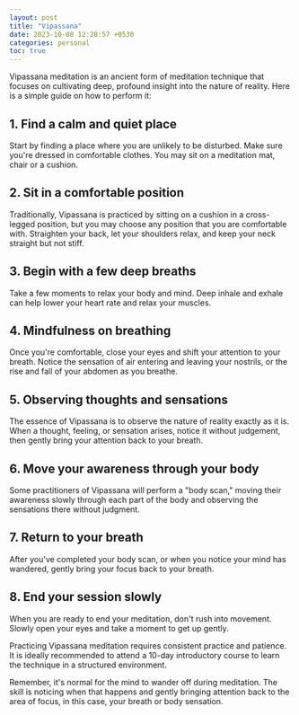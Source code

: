 ```yaml
---
layout: post
title: "Vipassana"
date: 2023-10-08 12:28:57 +0530
categories: personal
toc: true
---
```


Vipassana meditation is an ancient form of meditation technique that focuses on cultivating deep, profound insight into the nature of reality. Here is a simple guide on how to perform it:

## 1. Find a calm and quiet place

Start by finding a place where you are unlikely to be disturbed. Make sure you're dressed in comfortable clothes. You may sit on a meditation mat, chair or a cushion.

## 2. Sit in a comfortable position

Traditionally, Vipassana is practiced by sitting on a cushion in a cross-legged position, but you may choose any position that you are comfortable with. Straighten your back, let your shoulders relax, and keep your neck straight but not stiff.

## 3. Begin with a few deep breaths

Take a few moments to relax your body and mind. Deep inhale and exhale can help lower your heart rate and relax your muscles.

## 4. Mindfulness on breathing

Once you're comfortable, close your eyes and shift your attention to your breath. Notice the sensation of air entering and leaving your nostrils, or the rise and fall of your abdomen as you breathe.

## 5. Observing thoughts and sensations

The essence of Vipassana is to observe the nature of reality exactly as it is. When a thought, feeling, or sensation arises, notice it without judgement, then gently bring your attention back to your breath.

## 6. Move your awareness through your body

Some practitioners of Vipassana will perform a "body scan," moving their awareness slowly through each part of the body and observing the sensations there without judgment.

## 7. Return to your breath

After you've completed your body scan, or when you notice your mind has wandered, gently bring your focus back to your breath.

## 8. End your session slowly

When you are ready to end your meditation, don't rush into movement. Slowly open your eyes and take a moment to get up gently.

Practicing Vipassana meditation requires consistent practice and patience. It is ideally recommended to attend a 10-day introductory course to learn the technique in a structured environment.

Remember, it's normal for the mind to wander off during meditation. The skill is noticing when that happens and gently bringing attention back to the area of focus, in this case, your breath or body sensation.
